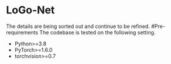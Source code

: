 # LoGo-Net
The details are being sorted out and continue to be refined.
#Pre-requirements
The codebase is tested on the following setting.
* Python>=3.8
* PyTorch>=1.6.0
* torchvision>=0.7
